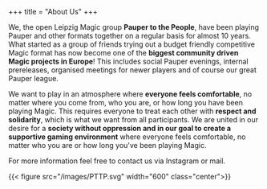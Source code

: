 +++
title = "About Us"
+++

We, the open Leipzig Magic group **Pauper to the People**, have been playing Pauper and other formats together on a regular basis for almost 10 years. What started as a group of friends trying out a budget friendly competitive Magic format has now become one of the **biggest community driven Magic projects in Europe**! This includes social Pauper evenings, internal prereleases, organised meetings for newer players and of course our great Pauper league.

We want to play in an atmosphere where **everyone feels comfortable**, no matter where you come from, who you are, or how long you have been playing Magic. This requires everyone to treat each other with **respect and solidarity**, which is what we want from all participants. We are united in our desire for a **society without oppression and in our goal to create a supportive gaming environment** where everyone feels comfortable, no matter who you are or how long you've been playing Magic.

For more information feel free to contact us via Instagram or mail.

{{< figure src="/images/PTTP.svg" width="600" class="center">}}
